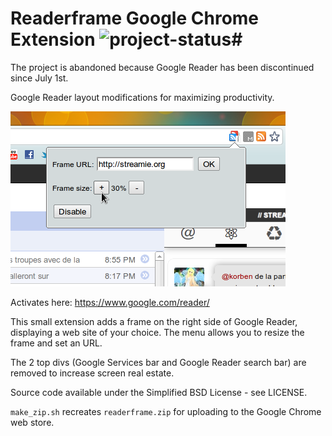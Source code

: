 # Readerframe Google Chrome Extension ![project-status](http://stillmaintained.com/paps/Readerframe.png)#

The project is abandoned because Google Reader has been discontinued since July 1st.

Google Reader layout modifications for maximizing productivity.

![](https://github.com/paps/Readerframe/blob/master/screenshots/small.png?raw=true)

Activates here: https://www.google.com/reader/

This small extension adds a frame on the right side of Google Reader, displaying a web site of your choice. The menu allows you to resize the frame and set an URL.

The 2 top divs (Google Services bar and Google Reader search bar) are removed to increase screen real estate.

Source code available under the Simplified BSD License - see LICENSE.

`make_zip.sh` recreates `readerframe.zip` for uploading to the Google Chrome web store.
